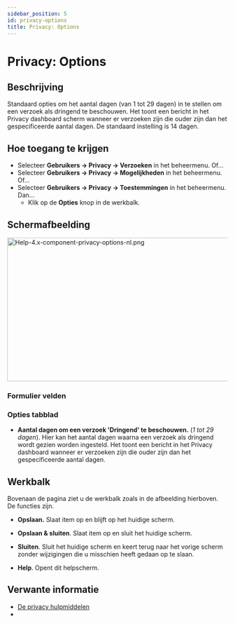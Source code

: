 ```yaml
---
sidebar_position: 5
id: privacy-options
title: Privacy: Options
---
```

# Privacy: Options
## Beschrijving

Standaard opties om het aantal dagen (van 1 tot 29 dagen) in te stellen
om een verzoek als dringend te beschouwen. Het toont een bericht in het
Privacy dashboard scherm wanneer er verzoeken zijn die ouder zijn dan
het gespecificeerde aantal dagen. De standaard instelling is 14 dagen.

## Hoe toegang te krijgen

- Selecteer **Gebruikers **→** Privacy **→** Verzoeken** in het
  beheermenu. Of...
- Selecteer **Gebruikers **→** Privacy **→** Mogelijkheden** in het
  beheermenu. Of...
- Selecteer **Gebruikers **→** Privacy **→** Toestemmingen** in het
  beheermenu. Dan...
  - Klik op de **Opties** knop in de werkbalk.

## Schermafbeelding

<img
src="https://docs.joomla.org/images/thumb/d/d9/Help-4.x-component-privacy-options-nl.png/800px-Help-4.x-component-privacy-options-nl.png"
decoding="async"
srcset="https://docs.joomla.org/images/d/d9/Help-4.x-component-privacy-options-nl.png 1.5x"
data-file-width="1170" data-file-height="479" width="800" height="328"
alt="Help-4.x-component-privacy-options-nl.png" />

### Formulier velden

### Opties tabblad

- **Aantal dagen om een verzoek 'Dringend' te beschouwen.** (*1 tot 29
  dagen*). Hier kan het aantal dagen waarna een verzoek als dringend
  wordt gezien worden ingesteld. Het toont een bericht in het Privacy
  dashboard wanneer er verzoeken zijn die ouder zijn dan het
  gespecificeerde aantal dagen.

## Werkbalk

Bovenaan de pagina ziet u de werkbalk zoals in de afbeelding hierboven.
De functies zijn.

- **Opslaan.** Slaat item op en blijft op het huidige scherm.

<!-- -->

- **Opslaan & sluiten**. Slaat item op en sluit het huidige scherm.

<!-- -->

- **Sluiten**. Sluit het huidige scherm en keert terug naar het vorige
  scherm zonder wijzigingen die u misschien heeft gedaan op te slaan.

<!-- -->

- **Help**. Opent dit helpscherm.

## Verwante informatie

- [De privacy
  hulpmiddelen](https://docs.joomla.org/J3.x:Privacy/nl "J3.x:Privacy/nl")
- 
